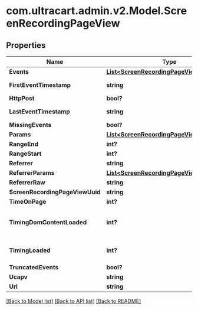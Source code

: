 # com.ultracart.admin.v2.Model.ScreenRecordingPageView
## Properties

Name | Type | Description | Notes
------------ | ------------- | ------------- | -------------
**Events** | [**List&lt;ScreenRecordingPageViewEvent&gt;**](ScreenRecordingPageViewEvent.md) |  | [optional] 
**FirstEventTimestamp** | **string** | First event timestamp | [optional] 
**HttpPost** | **bool?** |  | [optional] 
**LastEventTimestamp** | **string** | Last event timestamp | [optional] 
**MissingEvents** | **bool?** |  | [optional] 
**Params** | [**List&lt;ScreenRecordingPageViewParameter&gt;**](ScreenRecordingPageViewParameter.md) |  | [optional] 
**RangeEnd** | **int?** |  | [optional] 
**RangeStart** | **int?** |  | [optional] 
**Referrer** | **string** |  | [optional] 
**ReferrerParams** | [**List&lt;ScreenRecordingPageViewParameter&gt;**](ScreenRecordingPageViewParameter.md) |  | [optional] 
**ReferrerRaw** | **string** |  | [optional] 
**ScreenRecordingPageViewUuid** | **string** |  | [optional] 
**TimeOnPage** | **int?** |  | [optional] 
**TimingDomContentLoaded** | **int?** | Amount of time for DOMContentLoaded event to fire (milliseconds) | [optional] 
**TimingLoaded** | **int?** | Amount of time for loaded event to fire (milliseconds) | [optional] 
**TruncatedEvents** | **bool?** |  | [optional] 
**Ucapv** | **string** |  | [optional] 
**Url** | **string** |  | [optional] 


[[Back to Model list]](../README.md#documentation-for-models) [[Back to API list]](../README.md#documentation-for-api-endpoints) [[Back to README]](../README.md)

